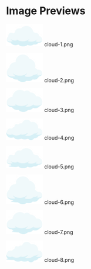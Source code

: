 # Image Previews

<img src="cloud-1.png" style="max-width:100px;" /> cloud-1.png<br>

<img src="cloud-2.png" style="max-width:100px;" /> cloud-2.png<br>

<img src="cloud-3.png" style="max-width:100px;" /> cloud-3.png<br>

<img src="cloud-4.png" style="max-width:100px;" /> cloud-4.png<br>

<img src="cloud-5.png" style="max-width:100px;" /> cloud-5.png<br>

<img src="cloud-6.png" style="max-width:100px;" /> cloud-6.png<br>

<img src="cloud-7.png" style="max-width:100px;" /> cloud-7.png<br>

<img src="cloud-8.png" style="max-width:100px;" /> cloud-8.png<br>

